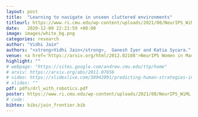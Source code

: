 ```yaml
---
layout: post
title:  "Learning to navigate in unseen cluttered environments"
titleurl: https://www.ri.cmu.edu/wp-content/uploads/2021/08/NeurIPS_WiML.pdf
date:   2020-12-09 22:21:59 +00:00
image: images/white_bg.png
categories: research
author: "Vidhi Jain"
authors: "<strong>Vidhi Jain</strong>,  Ganesh Iyer and Katia Sycara."
venue: <a href='https://arxiv.org/html/2012.02108'>NeurIPS Women in Machine Learning workshop (WiML)</a>
highlight: ""
# webpage: "https://sites.google.com/andrew.cmu.edu/ttp/home"
# arxiv: https://arxiv.org/abs/2011.07656
# video: https://slideslive.com/38942091/predicting-human-strategies-in-simulated-search-and-rescue
# slides: ""
pdf: pdfs/drl_with_robotics.pdf
poster: https://www.ri.cmu.edu/wp-content/uploads/2021/08/NeurIPS_WiML.pdf
# code: 
bibtex: bibs/jain_frontier.bib
---
```

